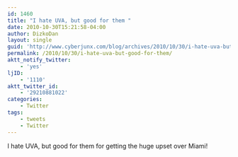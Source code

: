 ```yaml
---
id: 1460
title: "I hate UVA, but good for them "
date: 2010-10-30T15:21:58-04:00
author: DizkoDan
layout: single
guid: 'http://www.cyberjunx.com/blog/archives/2010/10/30/i-hate-uva-but-good-for-them/'
permalink: /2010/10/30/i-hate-uva-but-good-for-them/
aktt_notify_twitter:
    - 'yes'
ljID:
    - '1110'
aktt_twitter_id:
    - '29210881022'
categories:
    - Twitter
tags:
    - tweets
    - Twitter
---
```


I hate UVA, but good for them for getting the huge upset over Miami!